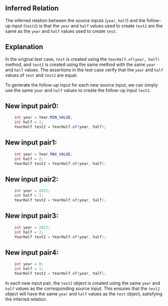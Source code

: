 ## Inferred Relation
The inferred relation between the source inputs (`year`, `half`) and the follow-up input (`test2`) is that the `year` and `half` values used to create `test2` are the same as the `year` and `half` values used to create `test`. 

## Explanation
In the original test case, `test` is created using the `YearHalf.of(year, half)` method, and `test2` is created using the same method with the same `year` and `half` values. The assertions in the test case verify that the `year` and `half` values of `test` and `test2` are equal.

To generate the follow-up input for each new source input, we can simply use the same `year` and `half` values to create the follow-up input `test2`.

## New input pair0:
```java
    int year = Year.MIN_VALUE;
    int half = 1;
    YearHalf test2 = YearHalf.of(year, half);
```

## New input pair1:
```java
    int year = Year.MAX_VALUE;
    int half = 2;
    YearHalf test2 = YearHalf.of(year, half);
```

## New input pair2:
```java
    int year = 2022;
    int half = 1;
    YearHalf test2 = YearHalf.of(year, half);
```

## New input pair3:
```java
    int year = 2023;
    int half = 2;
    YearHalf test2 = YearHalf.of(year, half);
```

## New input pair4:
```java
    int year = 0;
    int half = 1;
    YearHalf test2 = YearHalf.of(year, half);
```

In each new input pair, the `test2` object is created using the same `year` and `half` values as the corresponding source input. This ensures that the `test2` object will have the same `year` and `half` values as the `test` object, satisfying the inferred relation.